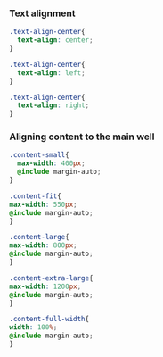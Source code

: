 ### Text alignment

```css
.text-align-center{
  text-align: center;
}

.text-align-center{
  text-align: left;
}

.text-align-center{
  text-align: right;
}
```

### Aligning content to the main well

```css
.content-small{
  max-width: 400px;
  @include margin-auto;
}

.content-fit{
max-width: 550px;
@include margin-auto;
}

.content-large{
max-width: 800px;
@include margin-auto;
}

.content-extra-large{
max-width: 1200px;
@include margin-auto;
}

.content-full-width{
width: 100%;
@include margin-auto;
}
```



